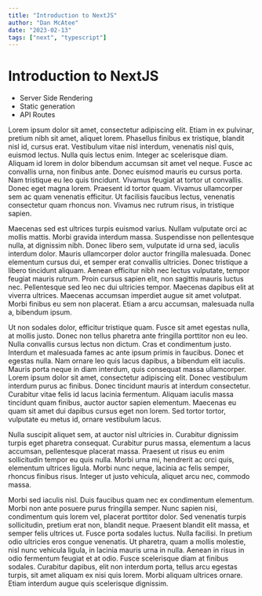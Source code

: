 ```yaml
---
title: "Introduction to NextJS"
author: "Dan McAtee"
date: "2023-02-13"
tags: ["next", "typescript"]
---
```


# Introduction to NextJS

- Server Side Rendering
- Static generation
- API Routes

Lorem ipsum dolor sit amet, consectetur adipiscing elit. Etiam in ex pulvinar, pretium nibh sit amet, aliquet lorem. Phasellus finibus ex tristique, blandit nisl id, cursus erat. Vestibulum vitae nisl interdum, venenatis nisl quis, euismod lectus. Nulla quis lectus enim. Integer ac scelerisque diam. Aliquam id lorem in dolor bibendum accumsan sit amet vel neque. Fusce ac convallis urna, non finibus ante. Donec euismod mauris eu cursus porta. Nam tristique eu leo quis tincidunt. Vivamus feugiat at tortor ut convallis. Donec eget magna lorem. Praesent id tortor quam. Vivamus ullamcorper sem ac quam venenatis efficitur. Ut facilisis faucibus lectus, venenatis consectetur quam rhoncus non. Vivamus nec rutrum risus, in tristique sapien.

Maecenas sed est ultrices turpis euismod varius. Nullam vulputate orci ac mollis mattis. Morbi gravida interdum massa. Suspendisse non pellentesque nulla, at dignissim nibh. Donec libero sem, vulputate id urna sed, iaculis interdum dolor. Mauris ullamcorper dolor auctor fringilla malesuada. Donec elementum cursus dui, et semper erat convallis ultricies. Donec tristique a libero tincidunt aliquam. Aenean efficitur nibh nec lectus vulputate, tempor feugiat mauris rutrum. Proin cursus sapien elit, non sagittis mauris luctus nec. Pellentesque sed leo nec dui ultricies tempor. Maecenas dapibus elit at viverra ultrices. Maecenas accumsan imperdiet augue sit amet volutpat. Morbi finibus eu sem non placerat. Etiam a arcu accumsan, malesuada nulla a, bibendum ipsum.

Ut non sodales dolor, efficitur tristique quam. Fusce sit amet egestas nulla, at mollis justo. Donec non tellus pharetra ante fringilla porttitor non eu leo. Nulla convallis cursus lectus non dictum. Cras et condimentum justo. Interdum et malesuada fames ac ante ipsum primis in faucibus. Donec et egestas nulla. Nam ornare leo quis lacus dapibus, a bibendum elit iaculis. Mauris porta neque in diam interdum, quis consequat massa ullamcorper. Lorem ipsum dolor sit amet, consectetur adipiscing elit. Donec vestibulum interdum purus ac finibus. Donec tincidunt mauris at interdum consectetur. Curabitur vitae felis id lacus lacinia fermentum. Aliquam iaculis massa tincidunt quam finibus, auctor auctor sapien elementum. Maecenas eu quam sit amet dui dapibus cursus eget non lorem. Sed tortor tortor, vulputate eu metus id, ornare vestibulum lacus.

Nulla suscipit aliquet sem, at auctor nisl ultricies in. Curabitur dignissim turpis eget pharetra consequat. Curabitur purus massa, elementum a lacus accumsan, pellentesque placerat massa. Praesent ut risus eu enim sollicitudin tempor eu quis nulla. Morbi urna mi, hendrerit ac orci quis, elementum ultrices ligula. Morbi nunc neque, lacinia ac felis semper, rhoncus finibus risus. Integer ut justo vehicula, aliquet arcu nec, commodo massa.

Morbi sed iaculis nisl. Duis faucibus quam nec ex condimentum elementum. Morbi non ante posuere purus fringilla semper. Nunc sapien nisi, condimentum quis lorem vel, placerat porttitor dolor. Sed venenatis turpis sollicitudin, pretium erat non, blandit neque. Praesent blandit elit massa, et semper felis ultrices ut. Fusce porta sodales luctus. Nulla facilisi. In pretium odio ultricies eros congue venenatis. Ut pharetra, quam a mollis molestie, nisl nunc vehicula ligula, in lacinia mauris urna in nulla. Aenean in risus in odio fermentum feugiat et at odio. Fusce scelerisque diam at finibus sodales. Curabitur dapibus, elit non interdum porta, tellus arcu egestas turpis, sit amet aliquam ex nisi quis lorem. Morbi aliquam ultrices ornare. Etiam interdum augue quis scelerisque dignissim.

